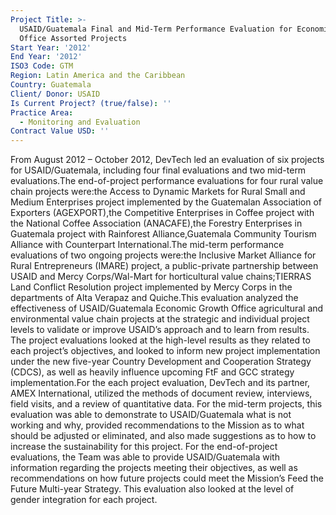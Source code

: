 ```yaml
---
Project Title: >-
  USAID/Guatemala Final and Mid-Term Performance Evaluation for Economic Growth
  Office Assorted Projects
Start Year: '2012'
End Year: '2012'
ISO3 Code: GTM
Region: Latin America and the Caribbean
Country: Guatemala
Client/ Donor: USAID
Is Current Project? (true/false): ''
Practice Area:
  - Monitoring and Evaluation
Contract Value USD: ''
---
```

From August 2012 – October 2012, DevTech led an evaluation of six projects for USAID/Guatemala, including four final evaluations and two mid-term evaluations.The end-of-project performance evaluations for four rural value chain projects were:the Access to Dynamic Markets for Rural Small and Medium Enterprises project implemented by the Guatemalan Association of Exporters (AGEXPORT),the Competitive Enterprises in Coffee project with the National Coffee Association (ANACAFE),the Forestry Enterprises in Guatemala project with Rainforest Alliance,Guatemala Community Tourism Alliance with Counterpart International.The mid-term performance evaluations of two ongoing projects were:the Inclusive Market Alliance for Rural Entrepreneurs (IMARE) project, a public-private partnership between USAID and Mercy Corps/Wal-Mart for horticultural value chains;TIERRAS Land Conflict Resolution project implemented by Mercy Corps in the departments of Alta Verapaz and Quiche.This evaluation analyzed the effectiveness of USAID/Guatemala Economic Growth Office agricultural and environmental value chain projects at the strategic and individual project levels to validate or improve USAID’s approach and to learn from results. The project evaluations looked at the high-level results as they related to each project’s objectives, and looked to inform new project implementation under the new five-year Country Development and Cooperation Strategy (CDCS), as well as heavily influence upcoming FtF and GCC strategy implementation.For the each project evaluation, DevTech and its partner, AMEX International, utilized the methods of document review, interviews, field visits, and a review of quantitative data. For the mid-term projects, this evaluation was able to demonstrate to USAID/Guatemala what is not working and why, provided recommendations to the Mission as to what should be adjusted or eliminated, and also made suggestions as to how to increase the sustainability for this project. For the end-of-project evaluations, the Team was able to provide USAID/Guatemala with information regarding the projects meeting their objectives, as well as recommendations on how future projects could meet the Mission’s Feed the Future Multi-year Strategy. This evaluation also looked at the level of gender integration for each project.
